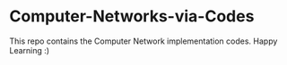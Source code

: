 # Computer-Networks-via-Codes
This repo contains the Computer Network implementation codes.
Happy Learning :)
